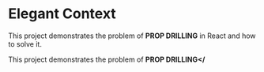 # Elegant Context

This project demonstrates the problem of <b>PROP DRILLING</b> in React and how to solve it.

This project demonstrates the problem of <b>PROP DRILLING</